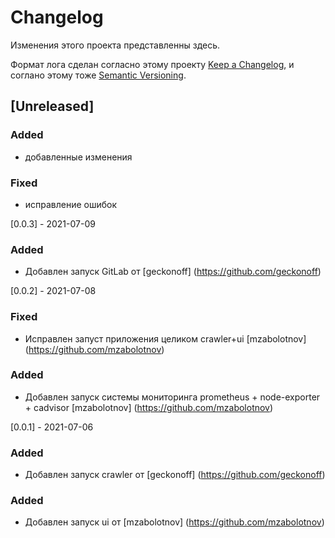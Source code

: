 # Changelog

Изменения этого проекта представленны здесь.

Формат лога сделан согласно этому проекту [Keep a Changelog](https://keepachangelog.com/en/1.0.0/),
и соглано этому тоже [Semantic Versioning](https://semver.org/spec/v2.0.0.html).

## [Unreleased]

### Added 

- добавленные изменения

### Fixed

- исправление ошибок



[0.0.3] - 2021-07-09

### Added

- Добавлен запуск GitLab от [geckonoff] (https://github.com/geckonoff)

[0.0.2] - 2021-07-08

### Fixed

- Исправлен запуст приложения целиком crawler+ui [mzabolotnov] (https://github.com/mzabolotnov)

### Added

- Добавлен запуск системы мониторинга prometheus + node-exporter + cadvisor [mzabolotnov] (https://github.com/mzabolotnov)


[0.0.1] - 2021-07-06

### Added

- Добавлен запуск crawler от [geckonoff] (https://github.com/geckonoff)

### Added

- Добавлен запуск ui от [mzabolotnov] (https://github.com/mzabolotnov)
